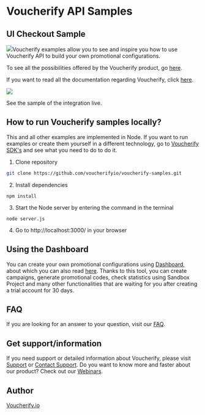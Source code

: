 # Voucherify API Samples
## UI Checkout Sample

<img src="fa-alien.svg" />Voucherify examples allow you to see and inspire you how to use Voucherify API to build your own promotional configurations.

To see all the possibilities offered by the Voucherify product, go [here](https://docs.voucherify.io/docs/checking-eligibility-for-coupons).

If you want to read all the documentation regarding Voucherify, click [here](https://docs.voucherify.io/docs).

![](https://gifyu.com/image/SLFLU)

See the sample of the integration live.

## How to run Voucherify samples locally?

This and all other examples are implemented in Node. If you want to run examples or create them yourself in a different technology, go to [Voucherify SDK's](https://docs.voucherify.io/docs/sdks) and see what you need to do to do it.

1. Clone repository

```bash
git clone https://github.com/voucherifyio/voucherify-samples.git
```
2. Install dependencies
```
npm install
```
3. Start the Node server by entering the command in the terminal
```
node server.js
```
4. Go to http://localhost:3000/ in your browser


## Using the Dashboard
You can create your own promotional configurations using [Dashboard](https://app.voucherify.io/#/login), about which you can also read [here](https://docs.voucherify.io/docs/quickstart). Thanks to this tool, you can create campaigns, generate promotional codes, check statistics using Sandbox Project and many other functionalities that are waiting for you after creating a trial account for 30 days.


## FAQ
If you are looking for an answer to your question, visit our [FAQ](https://support.voucherify.io/category/383-faq).

## Get support/information
If you need support or detailed information about Voucherify, please visit [Support](https://support.voucherify.io/) or [Contact Support](https://www.voucherify.io/contact-support). Do you want to know more and faster about our product? Check out our [Webinars](https://www.voucherify.io/webinars).


## Author
[Voucherify.io]()

